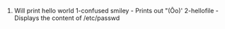 1. Will print hello world
1-confused smiley - Prints out "(Ôo)'
2-hellofile - Displays the content of /etc/passwd